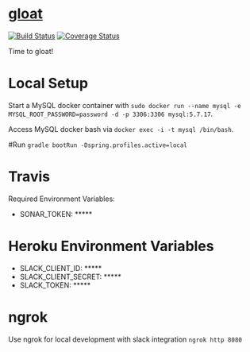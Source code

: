 # [gloat](https://vandiedakaf.github.io/)

[![Build Status](https://travis-ci.org/vandiedakaf/gloat.svg?branch=master)](https://travis-ci.org/vandiedakaf/gloat) [![Coverage Status](https://coveralls.io/repos/github/vandiedakaf/gloat/badge.svg)](https://coveralls.io/github/vandiedakaf/gloat)

Time to gloat!

# Local Setup
Start a MySQL docker container with `sudo docker run --name mysql -e MYSQL_ROOT_PASSWORD=password -d -p 3306:3306 mysql:5.7.17`.

Access MySQL docker bash via `docker exec -i -t mysql /bin/bash`.

#Run
`gradle bootRun -Dspring.profiles.active=local`

# Travis
Required Environment Variables:
* SONAR_TOKEN: *****

# Heroku Environment Variables
* SLACK_CLIENT_ID: *****
* SLACK_CLIENT_SECRET: *****
* SLACK_TOKEN: *****

# ngrok
Use ngrok for local development with slack integration
`ngrok http 8080`
